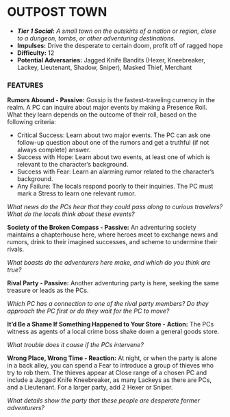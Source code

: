 # OUTPOST TOWN

- ***Tier 1 Social:*** *A small town on the outskirts of a nation or region, close to a dungeon, tombs, or other adventuring destinations.*
- **Impulses:** Drive the desperate to certain doom, profit off of ragged hope
- **Difficulty:** 12
- **Potential Adversaries:** Jagged Knife Bandits (Hexer, Kneebreaker, Lackey, Lieutenant, Shadow, Sniper), Masked Thief, Merchant

### FEATURES

**Rumors Abound - Passive:** Gossip is the fastest-traveling currency in the realm. A PC can inquire about major events by making a Presence Roll. What they learn depends on the outcome of their roll, based on the following criteria:

  - Critical Success: Learn about two major events. The PC can ask one follow-up question about one of the rumors and get a truthful (if not always complete) answer.
  - Success with Hope: Learn about two events, at least one of which is relevant to the character’s background.
  - Success with Fear: Learn an alarming rumor related to the character’s background.
  - Any Failure: The locals respond poorly to their inquiries. The PC must mark a Stress to learn one relevant rumor.

  *What news do the PCs hear that they could pass along to curious travelers? What do the locals think about these events?*

**Society of the Broken Compass - Passive:** An adventuring society maintains a chapterhouse here, where heroes meet to exchange news and rumors, drink to their imagined successes, and scheme to undermine their rivals.

  *What boasts do the adventurers here make, and which do you think are true?*

**Rival Party - Passive:** Another adventuring party is here, seeking the same treasure or leads as the PCs.

  *Which PC has a connection to one of the rival party members? Do they approach the PC first or do they wait for the PC to move?*

**It’d Be a Shame If Something Happened to Your Store - Action:** The PCs witness as agents of a local crime boss shake down a general goods store.

  *What trouble does it cause if the PCs intervene?*

**Wrong Place, Wrong Time - Reaction:** At night, or when the party is alone in a back alley, you can spend a Fear to introduce a group of thieves who try to rob them. The thieves appear at Close range of a chosen PC and include a Jagged Knife Kneebreaker, as many Lackeys as there are PCs, and a Lieutenant. For a larger party, add 2 Hexer or Sniper.

  *What details show the party that these people are desperate former adventurers?*
